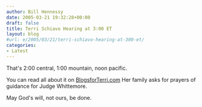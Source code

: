 ```yaml
---
author: Bill Hennessy
date: 2005-03-21 19:32:28+00:00
draft: false
title: Terri Schiavo Hearing at 3:00 ET
layout: blog
#url: e/2005/03/21/terri-schiavo-hearing-at-300-et/
categories:
- Latest
---
```


That's 2:00 central, 1:00 mountain, noon pacific.

You can read all about it on [BlogsforTerri.com](https://www.blogsforterri.com/archives/2005/03/court_hearing_f.php)
Her family asks for prayers of guidance for Judge Whittemore.

May God's will, not ours, be done. 
